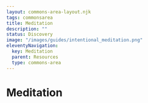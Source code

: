 ```yaml
---
layout: commons-area-layout.njk
tags: commonsarea
title: Meditation
description: ""
status: Discovery
image: "/images/guides/intentional_meditation.png"
eleventyNavigation:
  key: Meditation
  parent: Resources
  type: commons-area
---
```


<h1>Meditation</h1>
